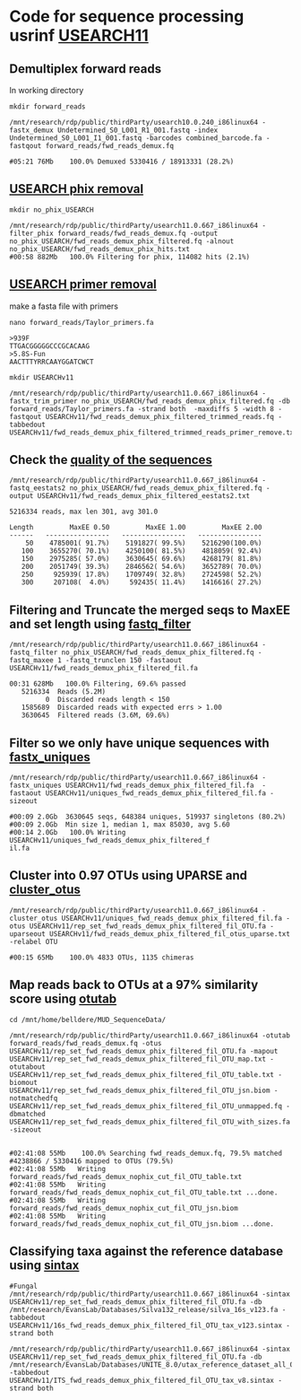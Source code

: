 # Code for sequence processing usrinf [USEARCH11](https://drive5.com/usearch/)


## Demultiplex forward reads
In working directory

```
mkdir forward_reads

/mnt/research/rdp/public/thirdParty/usearch10.0.240_i86linux64 -fastx_demux Undetermined_S0_L001_R1_001.fastq -index Undetermined_S0_L001_I1_001.fastq -barcodes combined_barcode.fa -fastqout forward_reads/fwd_reads_demux.fq

#05:21 76Mb    100.0% Demuxed 5330416 / 18913331 (28.2%)

```

## [USEARCH phix removal](https://www.drive5.com/usearch/manual/cmd_filter_phix.html)

```
mkdir no_phix_USEARCH

/mnt/research/rdp/public/thirdParty/usearch11.0.667_i86linux64 -filter_phix forward_reads/fwd_reads_demux.fq -output no_phix_USEARCH/fwd_reads_demux_phix_filtered.fq -alnout no_phix_USEARCH/fwd_reads_demux_phix_hits.txt
#00:58 882Mb   100.0% Filtering for phix, 114082 hits (2.1%)
```

## [USEARCH primer removal](https://www.drive5.com/usearch/manual/cmd_fastx_trim_primer.html)

make a fasta file with primers
```
nano forward_reads/Taylor_primers.fa

>939F  
TTGACGGGGGCCCGCACAAG
>5.8S-Fun 
AACTTTYRRCAAYGGATCWCT

mkdir USEARCHv11

/mnt/research/rdp/public/thirdParty/usearch11.0.667_i86linux64 -fastx_trim_primer no_phix_USEARCH/fwd_reads_demux_phix_filtered.fq -db forward_reads/Taylor_primers.fa -strand both  -maxdiffs 5 -width 8 -fastqout USEARCHv11/fwd_reads_demux_phix_filtered_trimmed_reads.fq -tabbedout USEARCHv11/fwd_reads_demux_phix_filtered_trimmed_reads_primer_remove.txt
```



## Check the [quality of the sequences](https://drive5.com/usearch/manual/cmd_fastq_eestats2.html)

```
/mnt/research/rdp/public/thirdParty/usearch11.0.667_i86linux64 -fastq_eestats2 no_phix_USEARCH/fwd_reads_demux_phix_filtered.fq -output USEARCHv11/fwd_reads_demux_phix_filtered_eestats2.txt

```
```
5216334 reads, max len 301, avg 301.0

Length         MaxEE 0.50         MaxEE 1.00         MaxEE 2.00
------   ----------------   ----------------   ----------------
    50    4785001( 91.7%)    5191827( 99.5%)    5216290(100.0%)
   100    3655270( 70.1%)    4250100( 81.5%)    4818059( 92.4%)
   150    2975285( 57.0%)    3630645( 69.6%)    4268179( 81.8%)
   200    2051749( 39.3%)    2846562( 54.6%)    3652789( 70.0%)
   250     925939( 17.8%)    1709749( 32.8%)    2724598( 52.2%)
   300     207108(  4.0%)     592435( 11.4%)    1416616( 27.2%)
```
   
## Filtering and Truncate the merged seqs to MaxEE and set length using [fastq_filter](https://www.drive5.com/usearch/manual/cmd_fastq_filter.html)

```
/mnt/research/rdp/public/thirdParty/usearch11.0.667_i86linux64 -fastq_filter no_phix_USEARCH/fwd_reads_demux_phix_filtered.fq -fastq_maxee 1 -fastq_trunclen 150 -fastaout USEARCHv11/fwd_reads_demux_phix_filtered_fil.fa
```
```
00:31 628Mb   100.0% Filtering, 69.6% passed
   5216334  Reads (5.2M)
         0  Discarded reads length < 150
   1585689  Discarded reads with expected errs > 1.00
   3630645  Filtered reads (3.6M, 69.6%)

```

## Filter so we only have unique sequences with [fastx_uniques](https://drive5.com/usearch/manual/cmd_fastx_uniques.html)

```
/mnt/research/rdp/public/thirdParty/usearch11.0.667_i86linux64 -fastx_uniques USEARCHv11/fwd_reads_demux_phix_filtered_fil.fa  -fastaout USEARCHv11/uniques_fwd_reads_demux_phix_filtered_fil.fa -sizeout

#00:09 2.0Gb  3630645 seqs, 648384 uniques, 519937 singletons (80.2%)
#00:09 2.0Gb  Min size 1, median 1, max 85030, avg 5.60
#00:14 2.0Gb   100.0% Writing USEARCHv11/uniques_fwd_reads_demux_phix_filtered_f                                                                              il.fa
```



## Cluster into 0.97 OTUs using UPARSE and [cluster_otus](https://drive5.com/usearch/manual/cmd_cluster_otus.html)

```
/mnt/research/rdp/public/thirdParty/usearch11.0.667_i86linux64 -cluster_otus USEARCHv11/uniques_fwd_reads_demux_phix_filtered_fil.fa -otus USEARCHv11/rep_set_fwd_reads_demux_phix_filtered_fil_OTU.fa -uparseout USEARCHv11/fwd_reads_demux_phix_filtered_fil_otus_uparse.txt -relabel OTU

#00:15 65Mb    100.0% 4833 OTUs, 1135 chimeras
```

## Map reads back to OTUs at a 97% similarity score using [otutab](http://www.drive5.com/usearch/manual/cmd_otutab.html)

```
cd /mnt/home/belldere/MUD_SequenceData/

/mnt/research/rdp/public/thirdParty/usearch11.0.667_i86linux64 -otutab forward_reads/fwd_reads_demux.fq -otus USEARCHv11/rep_set_fwd_reads_demux_phix_filtered_fil_OTU.fa -mapout USEARCHv11/rep_set_fwd_reads_demux_phix_filtered_fil_OTU_map.txt -otutabout USEARCHv11/rep_set_fwd_reads_demux_phix_filtered_fil_OTU_table.txt -biomout USEARCHv11/rep_set_fwd_reads_demux_phix_filtered_fil_OTU_jsn.biom -notmatchedfq USEARCHv11/rep_set_fwd_reads_demux_phix_filtered_fil_OTU_unmapped.fq -dbmatched USEARCHv11/rep_set_fwd_reads_demux_phix_filtered_fil_OTU_with_sizes.fa -sizeout


#02:41:08 55Mb    100.0% Searching fwd_reads_demux.fq, 79.5% matched
#4238866 / 5330416 mapped to OTUs (79.5%)
#02:41:08 55Mb   Writing forward_reads/fwd_reads_demux_nophix_cut_fil_OTU_table.txt
#02:41:08 55Mb   Writing forward_reads/fwd_reads_demux_nophix_cut_fil_OTU_table.txt ...done.
#02:41:08 55Mb   Writing forward_reads/fwd_reads_demux_nophix_cut_fil_OTU_jsn.biom
#02:41:08 55Mb   Writing forward_reads/fwd_reads_demux_nophix_cut_fil_OTU_jsn.biom ...done.
```

## Classifying taxa against the reference database using [sintax](https://www.drive5.com/usearch/manual/cmd_sintax.html)

```
#Fungal
/mnt/research/rdp/public/thirdParty/usearch11.0.667_i86linux64 -sintax USEARCHv11/rep_set_fwd_reads_demux_phix_filtered_fil_OTU.fa -db /mnt/research/EvansLab/Databases/Silva132_release/silva_16s_v123.fa -tabbedout USEARCHv11/16s_fwd_reads_demux_phix_filtered_fil_OTU_tax_v123.sintax -strand both 

/mnt/research/rdp/public/thirdParty/usearch11.0.667_i86linux64 -sintax USEARCHv11/rep_set_fwd_reads_demux_phix_filtered_fil_OTU.fa -db /mnt/research/EvansLab/Databases/UNITE_8.0/utax_reference_dataset_all_02.02.2019.udb -tabbedout USEARCHv11/ITS_fwd_reads_demux_phix_filtered_fil_OTU_tax_v8.sintax -strand both 
```
